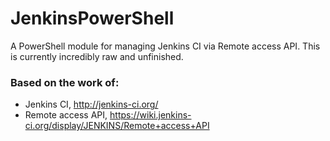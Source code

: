 JenkinsPowerShell
=================

A PowerShell module for managing Jenkins CI via Remote access API.
This is currently incredibly raw and unfinished.

### Based on the work of:

 - Jenkins CI, http://jenkins-ci.org/
 - Remote access API, https://wiki.jenkins-ci.org/display/JENKINS/Remote+access+API
